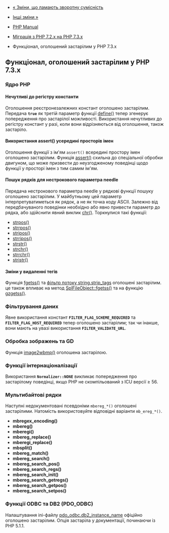 - [« Зміни, що ламають зворотну
сумісність](migration73.incompatible.md)
- [Інші зміни »](migration73.other-changes.md)

- [PHP Manual](index.md)
- [Міграція з PHP 7.2.x на PHP 7.3.x](migration73.md)
- Функціонал, оголошений застарілим у PHP 7.3.x

## Функціонал, оголошений застарілим у PHP 7.3.x

### Ядро PHP

#### Нечутливі до регістру константи

Оголошення реєстронезалежних констант оголошено застарілим. Передача
**`true`** як третій параметр функції
[define()](function.define.md) тепер згенерує попередження про
застарілої можливості. Використання нечутливих до регістру
констант у разі, коли вони відрізняються від оголошення, також застаріло.

#### Використання assert() усередині просторів імен

Оголошення функції з ім'ям `assert()` всередині простору імен
оголошено застарілим. Функція [assert()](function.assert.md)
схильна до спеціальної обробки двигуном, що може призвести до
неузгодженому поведінці щодо функції у просторі імен з
тим самим ім'ям.

#### Пошук рядків для нестрокового параметра needle

Передача нестрокового параметра needle у рядкові функції пошуку
оголошено застарілим. У майбутньому цей параметр інтерпретуватиметься
як рядок, а не як точка коду ASCII. Залежно від передбачуваного
поведінки необхідно або явно привести параметр до рядка, або
здійснити явний виклик [chr()](function.chr.md). Торкнулися такі
функції:

- [strpos()](function.strpos.md)
- [strrpos()](function.strrpos.md)
- [stripos()](function.stripos.md)
- [strripos()](function.strripos.md)
- [strstr()](function.strstr.md)
- [strchr()](function.strchr.md)
- [strrchr()](function.strrchr.md)
- [stristr()](function.stristr.md)

#### Зміни у видаленні тегів

Функція [fgetss()](function.fgetss.md) та [фільтр потоку
string.strip_tags](filters.string.md) оголошені застарілим. це також
впливає на метод [SplFileObject::fgetss()](splfileobject.fgetss.md) та
на функцію [gzgetss()](function.gzgetss.md).

### Фільтрування даних

Явне використання констант **`FILTER_FLAG_SCHEME_REQUIRED`** та
**`FILTER_FLAG_HOST_REQUIRED`** тепер оголошено застарілим; так чи
інакше, вони мають на увазі використання **`FILTER_VALIDATE_URL`**.

### Обробка зображень та GD

Функція [image2wbmp()](function.image2wbmp.md) оголошена застарілою.

### Функції інтернаціоналізації

Використання **`Normalizer::NONE`** викликає попередження про
застарілому поведінці, якщо PHP не скомпільований з ICU версії ≥ 56.

### Мультибайтові рядки

Наступні недокументовані псевдоніми `mbereg_*()` оголошені
застарілими. Натомість використовуйте відповідні варіанти
`mb_ereg_*()`.

- **mbregex_encoding()**
- **mbereg()**
- **mberegi()**
- **mbereg_replace()**
- **mberegi_replace()**
- **mbsplit()**
- **mbereg_match()**
- **mbereg_search()**
- **mbereg_search_pos()**
- **mbereg_search_regs()**
- **mbereg_search_init()**
- **mbereg_search_getregs()**
- **mbereg_search_getpos()**
- **mbereg_search_setpos()**

### Функції ODBC та DB2 (PDO_ODBC)

Налаштування ini-файлу
[pdo_odbc.db2_instance_name](ref.pdo-odbc.md#ini.pdo-odbc.db2-instance-name)
офіційно оголошено застарілим. Опція застаріла у документації, починаючи
із PHP 5.1.1.
